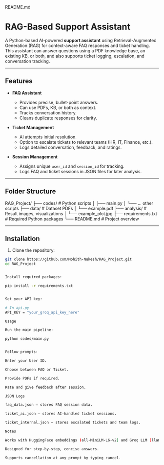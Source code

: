 
README.md
# RAG-Based Support Assistant

A Python-based AI-powered **support assistant** using Retrieval-Augmented Generation (RAG) for context-aware FAQ responses and ticket handling. This assistant can answer questions using a PDF knowledge base, an existing KB, or both, and also supports ticket logging, escalation, and conversation tracking.

---

## **Features**

- **FAQ Assistant**
  - Provides precise, bullet-point answers.
  - Can use PDFs, KB, or both as context.
  - Tracks conversation history.
  - Cleans duplicate responses for clarity.
  
- **Ticket Management**
  - AI attempts initial resolution.
  - Option to escalate tickets to relevant teams (HR, IT, Finance, etc.).
  - Logs detailed conversation, feedback, and ratings.
  
- **Session Management**
  - Assigns unique `user_id` and `session_id` for tracking.
  - Logs FAQ and ticket sessions in JSON files for later analysis.

---

## **Folder Structure**



RAG_Project/
├── codes/ # Python scripts
│ ├── main.py
│ └── ... other scripts
├── data/ # Dataset PDFs
│ └── example.pdf
├── analysis/ # Result images, visualizations
│ └── example_plot.jpg
├── requirements.txt # Required Python packages
└── README.md # Project overview


---

## **Installation**

1. Clone the repository:

```bash
git clone https://github.com/Mohith-Nukesh/RAG_Project.git
cd RAG_Project


Install required packages:

pip install -r requirements.txt


Set your API key:

# In api.py
API_KEY = "your_groq_api_key_here"

Usage

Run the main pipeline:

python codes/main.py


Follow prompts:

Enter your User ID.

Choose between FAQ or Ticket.

Provide PDFs if required.

Rate and give feedback after session.

JSON Logs

faq_data.json – stores FAQ session data.

ticket_ai.json – stores AI-handled ticket sessions.

ticket_internal.json – stores escalated tickets and team logs.

Notes

Works with HuggingFace embeddings (all-MiniLM-L6-v2) and Groq LLM (llama-3.1-8b-instant).

Designed for step-by-step, concise answers.

Supports cancellation at any prompt by typing cancel.
